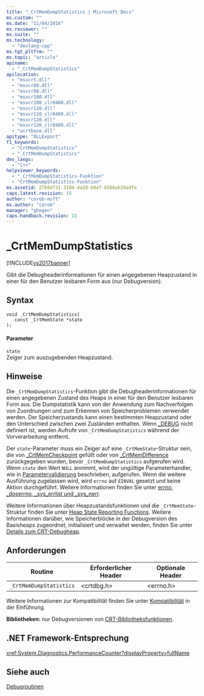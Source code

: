```yaml
---
title: "_CrtMemDumpStatistics | Microsoft Docs"
ms.custom: ""
ms.date: "11/04/2016"
ms.reviewer: ""
ms.suite: ""
ms.technology: 
  - "devlang-cpp"
ms.tgt_pltfrm: ""
ms.topic: "article"
apiname: 
  - "_CrtMemDumpStatistics"
apilocation: 
  - "msvcrt.dll"
  - "msvcr80.dll"
  - "msvcr90.dll"
  - "msvcr100.dll"
  - "msvcr100_clr0400.dll"
  - "msvcr110.dll"
  - "msvcr110_clr0400.dll"
  - "msvcr120.dll"
  - "msvcr120_clr0400.dll"
  - "ucrtbase.dll"
apitype: "DLLExport"
f1_keywords: 
  - "CrtMemDumpStatistics"
  - "_CrtMemDumpStatistics"
dev_langs: 
  - "C++"
helpviewer_keywords: 
  - "_CrtMemDumpStatistics-Funktion"
  - "CrtMemDumpStatistics-Funktion"
ms.assetid: 27b9d731-3184-4a2d-b9a7-6566ab28a9fe
caps.latest.revision: 15
author: "corob-msft"
ms.author: "corob"
manager: "ghogen"
caps.handback.revision: 15
---
```

# _CrtMemDumpStatistics
[!INCLUDE[vs2017banner](../../assembler/inline/includes/vs2017banner.md)]

Gibt die Debugheaderinformationen für einen angegebenen Heapzustand in einer für den Benutzer lesbaren Form aus \(nur Debugversion\).  
  
## Syntax  
  
```  
void _CrtMemDumpStatistics(   
   const _CrtMemState *state   
);  
```  
  
#### Parameter  
 `state`  
 Zeiger zum auszugebenden Heapzustand.  
  
## Hinweise  
 Die `_CrtMemDumpStatistics`\-Funktion gibt die Debugheaderinformationen für einen angegebenen Zustand des Heaps in einer für den Benutzer lesbaren Form aus. Die Dumpstatistik kann von der Anwendung zum Nachverfolgen von Zuordnungen und zum Erkennen von Speicherproblemen verwendet werden. Der Speicherzustands kann einen bestimmten Heapzustand oder den Unterschied zwischen zwei Zuständen enthalten. Wenn [\_DEBUG](../../c-runtime-library/debug.md) nicht definiert ist, werden Aufrufe von `_CrtMemDumpStatistics` während der Vorverarbeitung entfernt.  
  
 Der `state`\-Parameter muss ein Zeiger auf eine `_CrtMemState`\-Struktur sein, die von [\_CrtMemCheckpoint](../../c-runtime-library/reference/crtmemcheckpoint.md) gefüllt oder von [\_CrtMemDifference](../../c-runtime-library/reference/crtmemdifference.md) zurückgegeben wurden, bevor `_CrtMemDumpStatistics` aufgerufen wird. Wenn `state` den Wert `NULL` annimmt, wird der ungültige Parameterhandler, wie in [Parametervalidierung](../../c-runtime-library/parameter-validation.md) beschrieben, aufgerufen. Wenn die weitere Ausführung zugelassen wird, wird `errno` auf `EINVAL` gesetzt und keine Aktion durchgeführt. Weitere Informationen finden Sie unter [errno, \_doserrno, \_sys\_errlist und \_sys\_nerr](../../c-runtime-library/errno-doserrno-sys-errlist-and-sys-nerr.md).  
  
 Weitere Informationen über Heapzustandsfunktionen und die `_CrtMemState`\-Struktur finden Sie unter [Heap State Reporting Functions](../Topic/CRT%20Debug%20Heap%20Details.md#BKMK_Heap_State_Reporting_Functions). Weitere Informationen darüber, wie Speicherblöcke in der Debugversion des Basisheaps zugeordnet, initialisiert und verwaltet werden, finden Sie unter [Details zum CRT\-Debugheap](../Topic/CRT%20Debug%20Heap%20Details.md).  
  
## Anforderungen  
  
|Routine|Erforderlicher Header|Optionale Header|  
|-------------|---------------------------|----------------------|  
|`_CrtMemDumpStatistics`|\<crtdbg.h\>|\<errno.h\>|  
  
 Weitere Informationen zur Kompatibilität finden Sie unter [Kompatibilität](../../c-runtime-library/compatibility.md) in der Einführung.  
  
 **Bibliotheken:** nur Debugversionen von [CRT\-Bibliotheksfunktionen](../../c-runtime-library/crt-library-features.md).  
  
## .NET Framework-Entsprechung  
 <xref:System.Diagnostics.PerformanceCounter?displayProperty=fullName>  
  
## Siehe auch  
 [Debugroutinen](../../c-runtime-library/debug-routines.md)